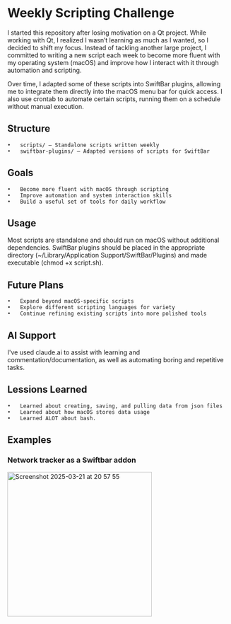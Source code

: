 # Weekly Scripting Challenge

I started this repository after losing motivation on a Qt project. While working with Qt, I realized I wasn’t learning as much as I wanted, so I decided to shift my focus. 
Instead of tackling another large project, I committed to writing a new script each week to become more fluent with my operating system (macOS) and improve how I interact with it through automation and scripting.

Over time, I adapted some of these scripts into SwiftBar plugins, allowing me to integrate them directly into the macOS menu bar for quick access.
I also use crontab to automate certain scripts, running them on a schedule without manual execution.

## Structure
	•	scripts/ – Standalone scripts written weekly
	•	swiftbar-plugins/ – Adapted versions of scripts for SwiftBar

## Goals
	•	Become more fluent with macOS through scripting
	•	Improve automation and system interaction skills
	•	Build a useful set of tools for daily workflow

## Usage

Most scripts are standalone and should run on macOS without additional dependencies. 
SwiftBar plugins should be placed in the appropriate directory (~/Library/Application Support/SwiftBar/Plugins) and made executable (chmod +x script.sh).

## Future Plans
	•	Expand beyond macOS-specific scripts
	•	Explore different scripting languages for variety
	•	Continue refining existing scripts into more polished tools

## AI Support
  I've used claude.ai to assist with learning and commentation/documentation, as well as automating boring and repetitive tasks.

## Lessions Learned
	•	Learned about creating, saving, and pulling data from json files
	•	Learned about how macOS stores data usage
	•	Learned ALOT about bash.

 ## Examples

### Network tracker as a Swiftbar addon
<img width="327" alt="Screenshot 2025-03-21 at 20 57 55" src="https://github.com/user-attachments/assets/72a35ab8-92d3-429f-9c43-62038f5589d8" />
